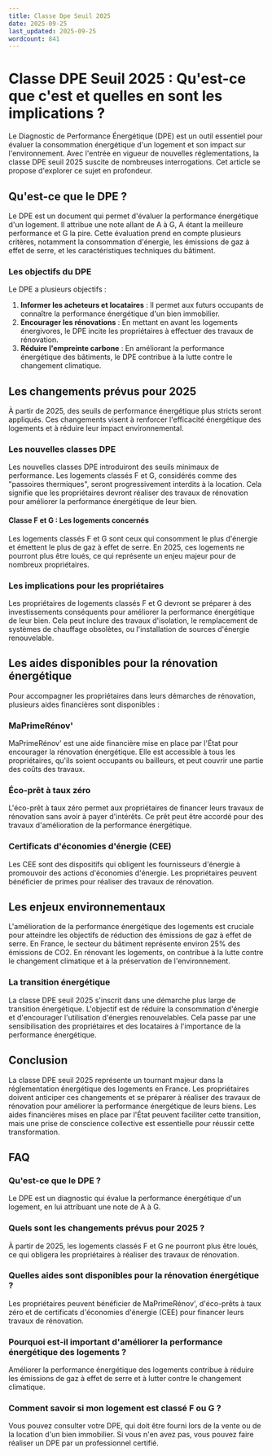 ```yaml
---
title: Classe Dpe Seuil 2025
date: 2025-09-25
last_updated: 2025-09-25
wordcount: 841
---
```


# Classe DPE Seuil 2025 : Qu'est-ce que c'est et quelles en sont les implications ?

Le Diagnostic de Performance Énergétique (DPE) est un outil essentiel pour évaluer la consommation énergétique d'un logement et son impact sur l'environnement. Avec l'entrée en vigueur de nouvelles réglementations, la classe DPE seuil 2025 suscite de nombreuses interrogations. Cet article se propose d'explorer ce sujet en profondeur.

## Qu'est-ce que le DPE ?

Le DPE est un document qui permet d'évaluer la performance énergétique d'un logement. Il attribue une note allant de A à G, A étant la meilleure performance et G la pire. Cette évaluation prend en compte plusieurs critères, notamment la consommation d'énergie, les émissions de gaz à effet de serre, et les caractéristiques techniques du bâtiment.

### Les objectifs du DPE

Le DPE a plusieurs objectifs :

1. **Informer les acheteurs et locataires** : Il permet aux futurs occupants de connaître la performance énergétique d'un bien immobilier.
2. **Encourager les rénovations** : En mettant en avant les logements énergivores, le DPE incite les propriétaires à effectuer des travaux de rénovation.
3. **Réduire l'empreinte carbone** : En améliorant la performance énergétique des bâtiments, le DPE contribue à la lutte contre le changement climatique.

## Les changements prévus pour 2025

À partir de 2025, des seuils de performance énergétique plus stricts seront appliqués. Ces changements visent à renforcer l'efficacité énergétique des logements et à réduire leur impact environnemental.

### Les nouvelles classes DPE

Les nouvelles classes DPE introduiront des seuils minimaux de performance. Les logements classés F et G, considérés comme des "passoires thermiques", seront progressivement interdits à la location. Cela signifie que les propriétaires devront réaliser des travaux de rénovation pour améliorer la performance énergétique de leur bien.

#### Classe F et G : Les logements concernés

Les logements classés F et G sont ceux qui consomment le plus d'énergie et émettent le plus de gaz à effet de serre. En 2025, ces logements ne pourront plus être loués, ce qui représente un enjeu majeur pour de nombreux propriétaires.

### Les implications pour les propriétaires

Les propriétaires de logements classés F et G devront se préparer à des investissements conséquents pour améliorer la performance énergétique de leur bien. Cela peut inclure des travaux d'isolation, le remplacement de systèmes de chauffage obsolètes, ou l'installation de sources d'énergie renouvelable.

## Les aides disponibles pour la rénovation énergétique

Pour accompagner les propriétaires dans leurs démarches de rénovation, plusieurs aides financières sont disponibles :

### MaPrimeRénov'

MaPrimeRénov' est une aide financière mise en place par l'État pour encourager la rénovation énergétique. Elle est accessible à tous les propriétaires, qu'ils soient occupants ou bailleurs, et peut couvrir une partie des coûts des travaux.

### Éco-prêt à taux zéro

L'éco-prêt à taux zéro permet aux propriétaires de financer leurs travaux de rénovation sans avoir à payer d'intérêts. Ce prêt peut être accordé pour des travaux d'amélioration de la performance énergétique.

### Certificats d'économies d'énergie (CEE)

Les CEE sont des dispositifs qui obligent les fournisseurs d'énergie à promouvoir des actions d'économies d'énergie. Les propriétaires peuvent bénéficier de primes pour réaliser des travaux de rénovation.

## Les enjeux environnementaux

L'amélioration de la performance énergétique des logements est cruciale pour atteindre les objectifs de réduction des émissions de gaz à effet de serre. En France, le secteur du bâtiment représente environ 25% des émissions de CO2. En rénovant les logements, on contribue à la lutte contre le changement climatique et à la préservation de l'environnement.

### La transition énergétique

La classe DPE seuil 2025 s'inscrit dans une démarche plus large de transition énergétique. L'objectif est de réduire la consommation d'énergie et d'encourager l'utilisation d'énergies renouvelables. Cela passe par une sensibilisation des propriétaires et des locataires à l'importance de la performance énergétique.

## Conclusion

La classe DPE seuil 2025 représente un tournant majeur dans la réglementation énergétique des logements en France. Les propriétaires doivent anticiper ces changements et se préparer à réaliser des travaux de rénovation pour améliorer la performance énergétique de leurs biens. Les aides financières mises en place par l'État peuvent faciliter cette transition, mais une prise de conscience collective est essentielle pour réussir cette transformation.

## FAQ

### Qu'est-ce que le DPE ?

Le DPE est un diagnostic qui évalue la performance énergétique d'un logement, en lui attribuant une note de A à G.

### Quels sont les changements prévus pour 2025 ?

À partir de 2025, les logements classés F et G ne pourront plus être loués, ce qui obligera les propriétaires à réaliser des travaux de rénovation.

### Quelles aides sont disponibles pour la rénovation énergétique ?

Les propriétaires peuvent bénéficier de MaPrimeRénov', d'éco-prêts à taux zéro et de certificats d'économies d'énergie (CEE) pour financer leurs travaux de rénovation.

### Pourquoi est-il important d'améliorer la performance énergétique des logements ?

Améliorer la performance énergétique des logements contribue à réduire les émissions de gaz à effet de serre et à lutter contre le changement climatique.

### Comment savoir si mon logement est classé F ou G ?

Vous pouvez consulter votre DPE, qui doit être fourni lors de la vente ou de la location d'un bien immobilier. Si vous n'en avez pas, vous pouvez faire réaliser un DPE par un professionnel certifié.